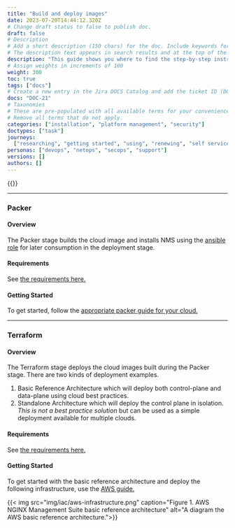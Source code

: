 ```yaml
---
title: "Build and deploy images"
date: 2023-07-20T14:44:12.320Z
# Change draft status to false to publish doc.
draft: false
# Description
# Add a short description (150 chars) for the doc. Include keywords for SEO.
# The description text appears in search results and at the top of the doc.
description: "This guide shows you where to find the step-by-step instructions to build and deploy NGINX Management Suite images on various cloud providers."
# Assign weights in increments of 100
weight: 300
toc: true
tags: ["docs"]
# Create a new entry in the Jira DOCS Catalog and add the ticket ID (DOCS-<number>) below
docs: "DOC-21"
# Taxonomies
# These are pre-populated with all available terms for your convenience.
# Remove all terms that do not apply.
categories: ["installation", "platform management", "security"]
doctypes: ["task"]
journeys:
  ["researching", "getting started", "using", "renewing", "self service"]
personas: ["devops", "netops", "secops", "support"]
versions: []
authors: []
---
```


{{<custom-styles>}}

---

### Packer

#### Overview

The Packer stage builds the cloud image and installs NMS using the [ansible role](https://github.com/nginxinc/ansible-role-nginx-management-suite) for later consumption in the deployment stage.

#### Requirements

See [the requirements here.](https://github.com/nginxinc/nginx-management-suite-iac/tree/main/packer#Requirements)

#### Getting Started

To get started, follow the [appropriate packer guide for your cloud.](https://github.com/nginxinc/nginx-management-suite-iac/tree/main/packer#how-to-use)

---

### Terraform

#### Overview

The Terraform stage deploys the cloud images built during the Packer stage. There are two kinds of deployment examples.

1. Basic Reference Architecture which will deploy both control-plane and data-plane using cloud best practices.
2. Standalone Architecture which will deploy the control plane in isolation. _This is not a best practice solution_ but can be used as a simple deployment available for multiple clouds.

#### Requirements

See [the requirements here.](https://github.com/nginxinc/nginx-management-suite-iac/tree/main/packer#Requirements)

#### Getting Started

To get started with the basic reference architecture and deploy the following infrastructure, use the [AWS guide.](https://github.com/nginxinc/nginx-management-suite-iac/blob/main/terraform/basic-reference/aws/README.md)

{{< img src="img/iac/aws-infrastructure.png" caption="Figure 1. AWS NGINX Management Suite basic reference architecture" alt="A diagram the AWS basic reference architecture.">}}
